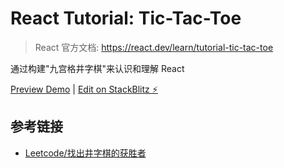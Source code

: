 # React Tutorial: Tic-Tac-Toe

> React 官方文档: <https://react.dev/learn/tutorial-tic-tac-toe>


通过构建"九宫格井字棋"来认识和理解 React

[Preview Demo](https://react-tutorial-tic-tac-toe-dduohe.stackblitz.io) | [Edit on StackBlitz ⚡️](https://stackblitz.com/edit/react-tutorial-tic-tac-toe-dduohe)

## 参考链接

- [Leetcode/找出井字棋的获胜者](https://leetcode.cn/problems/find-winner-on-a-tic-tac-toe-game)


